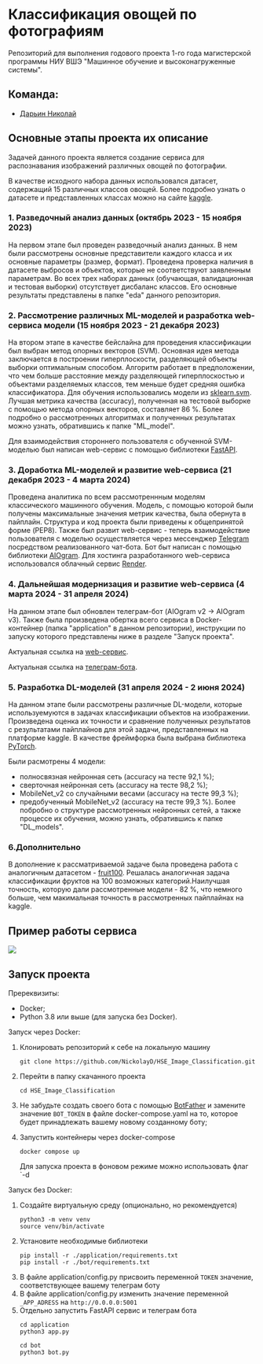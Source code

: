 # Классификация овощей по фотографиям
Репозиторий для выполнения годового проекта 1-го года магистерской программы НИУ ВШЭ "Машинное обучение и высоконагруженные системы".
## Команда:
  - [Дарьин Николай](https://github.com/NickolayD)
## Основные этапы проекта их описание
Задачей данного проекта является создание сервиса для распознавания изображений различных овощей по фотографии. 

В качестве исходного набора данных использовался датасет, содержащий 15 различных классов овощей. Более подробно узнать о датасете и представленных 
классах можно на сайте [kaggle](https://www.kaggle.com/datasets/misrakahmed/vegetable-image-dataset/data).

### 1. Разведочный анализ данных (октябрь 2023 - 15 ноября 2023)
На первом этапе был проведен разведочный анализ данных. В нем были рассмотрены основные представители каждого класса и их основные параметры (размер, формат). Проведена проверка наличия в датасете выбросов и объектов, которые не соответствуют заявленным параметрам. Во всех трех наборах данных (обучающая, валидационная и тестовая выборки) отсутствует дисбаланс классов.
Его основные результаты представлены в папке "eda" данного репозитория.

### 2. Рассмотрение различных ML-моделей и разработка web-сервиса модели (15 ноября 2023 - 21 декабря 2023)
На втором этапе в качестве бейслайна для проведения классификации был выбран метод опорных векторов (SVM). Основная идея метода заключается в построении гиперплоскости, разделяющей объекты выборки оптимальным способом. Алгоритм работает в предположении, что чем больше расстояние между разделяющей гиперплоскостью и объектами разделяемых классов, тем меньше будет средняя ошибка классификатора. Для обучения использовались модели из [sklearn.svm](https://scikit-learn.org/stable/api/sklearn.svm.html). Лучшая метрика качества (accuracy), полученная на тестовой выборке с помощью метода опорных векторов, составляет 86 %. Более подробно о рассмотренных алгоритмах и полученных результатах можно узнать, обратившись к папке "ML_model".

Для взаимодействия стороннего пользователя с обученной SVM-моделью был написан web-сервис с помощью библиотеки [FastAPI](https://fastapi.tiangolo.com/).

### 3. Доработка ML-моделей и развитие web-сервиса (21 декабря 2023 - 4 марта 2024)
Проведена аналитика по всем рассмотреннным моделям классического машинного обучения. Модель, с помощью которой были получены максимальные значения метрик качества, была обернута в пайплайн.
Структура и код проекта  были приведены к общепринятой форме (PEP8). Также был развит web-сервис - теперь взаимодействие пользователя с моделью осуществляется через мессенджер [Telegram](https://web.telegram.org) посредством реализованного чат-бота. Бот быт написан с помощью библиотеки [AIOgram](https://docs.aiogram.dev/en/latest/). Для хостинга разработанного web-сервиса использовался облачный сервис [Render](https://render.com/).

### 4. Дальнейшая модернизация и развитие web-сервиса (4 марта 2024 - 31 апреля 2024)
На данном этапе был обновлен телеграм-бот (AIOgram v2 -> AIOgram v3). Также была произведена обертка всего сервиса в Docker-контейнер (папка "application" в данном репозитории), инструкции по запуску которого представлены ниже в разделе "Запуск проекта".

Актуальная ссылка на [web-сервис](http://158.160.85.19:5051/).

Актуальная ссылка на [телеграм-бота](https://web.telegram.org/k/#@vegetable_classification_bot).

### 5. Разработка DL-моделей (31 апреля 2024 - 2 июня 2024)
На данном этапе были рассмотрены различные DL-модели, которые используемуются в задачах классификации объектов на изображении. Произведена оценка их точности и сравнение полученных результатов с результатами пайплайнов для этой задачи, представленных на платформе kaggle. 
В качестве фреймфорка была выбрана библиотека [PyTorch](https://pytorch.org/).

Были расмотрены 4 модели:
  - полносвязная нейронная сеть (accuracy на тесте 92,1 %);
  - сверточная нейронная сеть (accuracy на тесте 98,2 %);
  - MobileNet_v2 со случайными весами (accuracy на тесте 99,3 %);
  - предобученный MobileNet_v2 (accuracy на тесте 99,3 %).
Более побробно о структуре рассмотренных нейронных сетей, а также процессе их обучения, можно узнать, обратившись к папке "DL_models".

### 6.Дополнительно
В дополнение к рассматриваемой задаче была проведена работа с аналогичным датасетом - [fruit100](https://www.kaggle.com/datasets/marquis03/fruits-100).
Решалась аналогичная задача классификации фруктов на 100 возможных категорий.Наилучшая точность, которую дали рассмотренные модели - 82 %, что 
немного больше, чем макимальная точность в рассмотренных пайплайнах на kaggle.

## Пример работы сервиса

![](https://github.com/NickolayD/HSE_Image_Classification/blob/main/DL_models/Example.gif)

## Запуск проекта
Пререквизиты:
 - Docker;
 - Python 3.8 или выше (для запуска без Docker).

Запуск через Docker:
1. Клонировать репозиторий к себе на локальную машину
   ```
   git clone https://github.com/NickolayD/HSE_Image_Classification.git
   ```
2. Перейти в папку скачанного проекта
   ```
   cd HSE_Image_Classification
   ```
3. Не забудьте создать своего бота с помощью [BotFather](https://web.telegram.org/a/#93372553) и замените значение `BOT_TOKEN` в файле docker-compose.yaml
   на то, которое будет принадлежать вашему новому созданному боту;

3. Запустить контейнеры через docker-compose
   ```
   docker compose up
   ```
   Для запуска проекта в фоновом режиме можно использовать флаг `-d

Запуск без Docker:
1. Создайте виртуальную среду (опционально, но рекомендуется)
   ```
   python3 -m venv venv
   source venv/bin/activate
   ```
2. Установите необходимые библиотеки
   ```
   pip install -r ./application/requirements.txt
   pip install -r ./bot/requirements.txt
   ```
3. В файле application/config.py присвоить переменной `TOKEN` значение, соответствующее вашему телеграм боту
4. В файле application/config.py изменить значение переменной `_APP_ADRESS` на `http://0.0.0.0:5001` 
5. Отдельно запустить FastAPI сервис и телеграм бота
   ```
   cd application
   python3 app.py
   ```
   ```
   cd bot
   python3 bot.py
   ```
